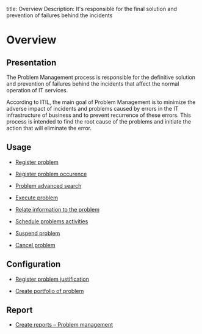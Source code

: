 title: Overview 
Description: It's responsible for the final solution and prevention of failures behind the incidents
# Overview

Presentation
----------------

The Problem Management process is responsible for the definitive solution
and prevention of failures behind the incidents that affect the normal 
operation of IT services.  

According to ITIL, the main goal of Problem Management is to minimize the
adverse impact of incidents and problems caused by errors in the IT infrastructure
of business and to prevent recurrence of these errors. This process is intended to find
the root cause of the problems and initiate the action that will eliminate the error.

Usage
----------------

-   [Register problem](/en-us/citsmart-platform-9/processes/problem/use/register-problem.html)

-   [Register problem occurence](/en-us/citsmart-platform-9/processes/problem/use/problem-occurrences.html)

-   [Problem advanced search](/en-us/citsmart-platform-9/processes/problem/use/advanced-search-for-problem.html)

-   [Execute problem](/en-us/citsmart-platform-9/processes/problem/use/problem-execution.html)

-   [Relate information to the problem](/en-us/citsmart-platform-9/processes/problem/use/relate-information-to-problem.html)

-   [Schedule problems activities](/en-us/citsmart-platform-9/processes/problem/use/schedule-problem-activities.html)

-   [Suspend problem](/en-us/citsmart-platform-9/processes/problem/use/suspend-problem.html)

-   [Cancel problem](/en-us/citsmart-platform-9/processes/problem/use/cancel-problem.html)

Configuration
----------------

-   [Register problem justification](/en-us/citsmart-platform-9/processes/problem/configuration/problem-justification.html)

-   [Create portfolio of problem](/en-us/citsmart-platform-9/processes/problem/configuration/problem-portfolio.html)

Report
------

-   [Create reports – Problem management](/en-us/citsmart-platform-9/processes/problem/use/generate-reports-problem-management.html)

<!-- !!! tip "About"

    <b>Product/Version:</b> CITSmart | 9.00 &nbsp;&nbsp;
    <b>Updated:</b>01/31/2021 – Larissa Lourenço
